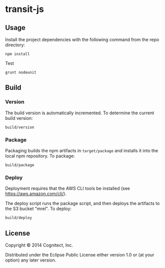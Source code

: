 # transit-js

## Usage

Install the project dependencies with the following command from the
repo directory:

```
npm install
```

Test

```
grunt nodeunit
```

## Build

### Version

The build version is automatically incremented.  To determine the
current build version:

    build/version

### Package

Packaging builds the npm artifacts in `target/package` and installs
it into the local npm repository.  To package:

    build/package

### Deploy

Deployment requires that the AWS CLI tools be installed (see
https://aws.amazon.com/cli/).

The deploy script runs the package script, and then deploys the
artifacts to the S3 bucket "mrel".  To deploy:

    build/deploy

## License

Copyright © 2014 Cognitect, Inc.

Distributed under the Eclipse Public License either version 1.0 or (at
your option) any later version.
